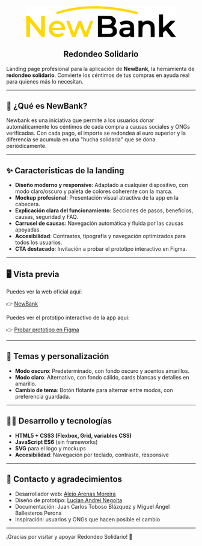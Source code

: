 <div style="text-align: center;">
    <img src="./img/logoblack.svg" alt="Logo NewBank" width="400">
    <h2>Redondeo Solidario</h2>
</div>

Landing page profesional para la aplicación de **NewBank**, la herramienta de **redondeo solidario**. Convierte los céntimos de tus compras en ayuda real para quienes más lo necesitan.

---

## 🚀 ¿Qué es NewBank?

Newbank es una iniciativa que permite a los usuarios donar automáticamente los céntimos de cada compra a causas sociales y ONGs verificadas. Con cada pago, el importe se redondea al euro superior y la diferencia se acumula en una "hucha solidaria" que se dona periódicamente.

---

## ✨ Características de la landing

- **Diseño moderno y responsive**: Adaptado a cualquier dispositivo, con modo claro/oscuro y paleta de colores coherente con la marca.
- **Mockup profesional**: Presentación visual atractiva de la app en la cabecera.
- **Explicación clara del funcionamiento**: Secciones de pasos, beneficios, causas, seguridad y FAQ.
- **Carrusel de causas**: Navegación automática y fluida por las causas apoyadas.
- **Accesibilidad**: Contrastes, tipografía y navegación optimizados para todos los usuarios.
- **CTA destacado**: Invitación a probar el prototipo interactivo en Figma.

---

## 🖥️ Vista previa

Puedes ver la web oficial aquí:

👉 [NewBank](alejo9am.github.io/newbank)

Puedes ver el prototipo interactivo de la app aquí:

👉 [Probar prototipo en Figma](https://www.figma.com/proto/DgPHiMxVvGbTsgxPmg7nqM/Trabajo-IPO-2?node-id=2-2502&p=f&t=yDCPUxVl4E3HW1Z4-1&scaling=scale-down&content-scaling=fixed&page-id=0%3A1&starting-point-node-id=2%3A2502)

---

## 🌈 Temas y personalización

- **Modo oscuro**: Predeterminado, con fondo oscuro y acentos amarillos.
- **Modo claro**: Alternativo, con fondo cálido, cards blancas y detalles en amarillo.
- **Cambio de tema**: Botón flotante para alternar entre modos, con preferencia guardada.

---

## 👨‍💻 Desarrollo y tecnologías

- **HTML5 + CSS3 (Flexbox, Grid, variables CSS)**
- **JavaScript ES6** (sin frameworks)
- **SVG** para el logo y mockups
- **Accesibilidad**: Navegación por teclado, contraste, responsive

---

## 🤝 Contacto y agradecimientos

- Desarrollador web: [Alejo Arenas Moreira](www.linkedin.com/in/alejoarenas)
- Diseño de prototipo: [Lucian Andrei Negoita](https://lucianandreinegoita.dev/en/)
- Documentación: Juan Carlos Toboso Blázquez y Miguel Ángel Ballesteros Perona
- Inspiración: usuarios y ONGs que hacen posible el cambio

---

¡Gracias por visitar y apoyar Redondeo Solidario! 💛
